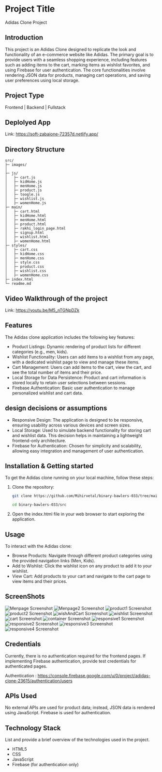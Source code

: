 # Project Title
Adidas Clone Project

## Introduction
This project is an Adidas Clone designed to replicate the look and functionality of an e-commerce website like Adidas. The primary goal is to provide users with a seamless shopping experience, including features such as adding items to the cart, marking items as wishlist favorites, and using Firebase for user authentication. The core functionalities involve rendering JSON data for products, managing cart operations, and saving user preferences using local storage.



## Project Type
Frontend | Backend | Fullstack

## Deplolyed App
Link:  https://soft-zabaione-72357d.netlify.app/

## Directory Structure
```
src/
├─ images/
│
├─ js/
│   ├─ cart.js
│   ├─ kidHome.js
│   ├─ menHome.js
│   ├─ product.js
│   ├─ toogle.js
│   ├─ wishlist.js
│   ├─ womenHome.js
├─ main/
│   ├─ cart.html
│   ├─ kidHome.html
│   ├─ menHome.html
│   ├─ product.html
│   ├─ rakhi_login_page.html
│   ├─ signup.html
│   ├─ wishlist.html
│   ├─ womenHome.html
├─ styles/
│   ├─ cart.css
│   ├─ kidHome.css
│   ├─ menHome.css
│   ├─ style.css
│   ├─ product.css
│   ├─ wishlist.css
│   ├─ womenHome.css
├─ index.html
└─ readme.md

```


## Video Walkthrough of the project
Link: https://youtu.be/M5_nTGNpDZk


## Features
The Adidas clone application includes the following key features:

- Product Listings: Dynamic rendering of product lists for different categories (e.g., men, kids).
- Wishlist Functionality: Users can add items to a wishlist from any page, with a dedicated wishlist page to view and manage these items.
- Cart Management: Users can add items to the cart, view the cart, and see the total number of items and their price.
- Local Storage for Data Persistence: Product and cart information is stored locally to retain user selections between sessions.
- Firebase Authentication: Basic user authentication to manage personalized wishlist and cart data.

## design decisions or assumptions
- Responsive Design: The application is designed to be responsive, ensuring usability across various devices and screen sizes.
- Local Storage: Used to simulate backend functionality for storing cart and wishlist data. This decision helps in maintaining a lightweight frontend-only architecture.
- Firebase for Authentication: Chosen for simplicity and scalability, allowing easy integration and management of user authentication.

## Installation & Getting started
To get the Adidas clone running on your local machine, follow these steps:

1. Clone the repository:
    ```bash
    git clone https://github.com/Mihirvetal/binary-bawlers-033/tree/main

    cd binary-bawlers-033/src
    ```
2. Open the index.html file in your web browser to start exploring the application.


## Usage
To interact with the Adidas clone:

- Browse Products: Navigate through different product categories using the provided navigation links (Men, Kids).
- Add to Wishlist: Click the wishlist icon on any product to add it to your wishlist.
- View Cart: Add products to your cart and navigate to the cart page to view items and their prices.

## ScreenShots
![Menpage Screenshot](./src/images/men1.png)
![Menpage2 Screenshot](./src/images/men2.png)
![product1 Screenshot](./src/images/product.png)
![product2 Screenshot](./src/images/product2.png)
![wishAndCart Screenshot](./src/images/wish_and_cart.png)
![wishlist Screenshot](./src/images/wishlist.png)
![cart Screenshot](./src/images/cart.png)
![container Screenshot](./src/images/container.png)
![responsive1 Screenshot](./src/images/responsive1.png)
![responsive2 Screenshot](./src/images/responsive2.png)
![responsive3 Screenshot](./src/images/responsive3.png)
![responsive4 Screenshot](./src/images/responsive4.png)


## Credentials
Currently, there is no authentication required for the frontend pages. If implementing Firebase authentication, provide test credentials for authenticated pages.

Authentication : https://console.firebase.google.com/u/0/project/adidas-clone-23615/authentication/users


## APIs Used
No external APIs are used for product data; instead, JSON data is rendered using JavaScript. Firebase is used for authentication.




## Technology Stack
List and provide a brief overview of the technologies used in the project.

- HTML5
- CSS
- JavaScript
- Firebase (for authentication only)